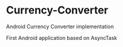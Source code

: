 # Currency-Converter
Android Currency Converter implementation

First Android application based on AsyncTask
